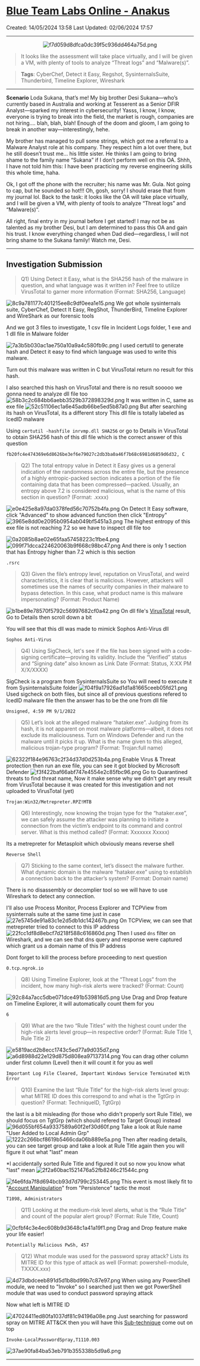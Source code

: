 # [Blue Team Labs Online - Anakus](https://blueteamlabs.online/home/investigation/anakus-dfea6f86e0)
Created: 14/05/2024 13:58
Last Updated: 02/06/2024 17:57
* * *
<div align=center>

![f7d059d8dfca0dc39f5c936dd464a75d.png](../../../_resources/f7d059d8dfca0dc39f5c936dd464a75d.png)
</div>

>It looks like the assessment will take place virtually, and I will be given a VM, with plenty of tools to analyze “Threat logs” and “Malware(s)”.

>**Tags**: CyberChef, Detect it Easy, Regshot, SysinternalsSuite, Thunderbird, Timeline Explorer, Wireshark
* * *

**Scenario**
Loda Sukana, that’s me! My big brother Desi Sukana—who’s currently based in Australia and working at Tesserent as a Senior DFIR Analyst—sparked my interest in cybersecurity! Yasss, I know, I know, everyone is trying to break into the field, the market is rough, companies are not hiring…. blah, blah, blah! Enough of the doom and gloom, I am going to break in another way—interestingly, hehe.

My brother has managed to pull some strings, which got me a referral to a Malware Analyst role at his company. They respect him a lot over there, but he still doesn’t trust me… his little sister. He thinks I am going to bring shame to the family name “Sukana” if I don’t perform well on this OA. Shhh, I have not told him this: I have been practicing my reverse engineering skills this whole time, haha.

Ok, I got off the phone with the recruiter; his name was Mr. Gula. Not going to cap, but he sounded so hot!!! Oh, gosh, sorry! I should erase that from my journal lol. Back to the task: it looks like the OA will take place virtually, and I will be given a VM, with plenty of tools to analyze “Threat logs” and “Malware(s)”.

All right, final entry in my journal before I get started! I may not be as talented as my brother Desi, but I am determined to pass this OA and gain his trust. I know everything changed when Dad died—regardless, I will not bring shame to the Sukana family! Watch me, Desi.
* * *
## Investigation Submission
>Q1) Using Detect it Easy, what is the SHA256 hash of the malware in question, and what language was it written in? Feel free to utilize VirusTotal to garner more information (Format: SHA256, Language)

![8c9a781177c401215ee8c9df0eea1e15.png](../../../_resources/8c9a781177c401215ee8c9df0eea1e15.png)
We got whole sysinternals suite, CyberChef, Detect It Easy, RegShot, ThunderBird, Timeline Explorer and WireShark as our forensic tools

And we got 3 files to investigate, 1 csv file in Incident Logs folder, 1 exe and 1 dll file in Malware folder

![7a3b5b030ac1ae750a10a9a4c580fb9c.png](../../../_resources/7a3b5b030ac1ae750a10a9a4c580fb9c.png)
I used certutil to generate hash and Detect it easy to find which language was used to write this malware.

Turn out this malware was written in C but VirusTotal return no result for this hash.

I also searched this hash on VirusTotal and there is no result sooooo we gonna need to analyze dll file too 
![58b3c2c684bb6aebb3529b372898329d.png](../../../_resources/58b3c2c684bb6aebb3529b372898329d.png)
It was written in C, same as exe file 
![52c51106ec1a6e45adb66be5ed5b87a0.png](../../../_resources/52c51106ec1a6e45adb66be5ed5b87a0.png)
But after searching its hash on VirusTotal, its a different story
This dll file is totally labeled as IcedID malware

Using `certutil -hashfile inrvmp.dll SHA256` or go to Details in VirusTotal to obtain SHA256 hash of this dll file which is the correct answer of this question

```
fb20fc4e474369e6d8626be3ef6e79027c2db3ba0a46f7b68c6981d6859d6d32, C
```

>Q2) The total entropy value in Detect it Easy gives us a general indication of the randomness across the entire file, but the presence of a highly entropic-packed section indicates a portion of the file containing data that has been compressed—packed. Usually, an entropy above 7.2 is considered malicious, what is the name of this section in question? (Format: .xxxx)

![e0e425e8a97da0378fed56c70752b4fa.png](../../../_resources/e0e425e8a97da0378fed56c70752b4fa.png)
On Detect It Easy software, click "Advanced" to show advanced function then click "Entropy"
![3965e8dd0e2095b0954ab049bf5451a3.png](../../../_resources/3965e8dd0e2095b0954ab049bf5451a3.png)
The highest entropy of this exe file is not reaching 7.2 so we have to inspect dll file too

![0a2085b8ae02e65faa57458223c1fbe4.png](../../../_resources/0a2085b8ae02e65faa57458223c1fbe4.png)
![099f71dcca224620063b9f668c98bc47.png](../../../_resources/099f71dcca224620063b9f668c98bc47.png)
And there is only 1 section that has Entropy higher than 7.2 which is this section

```
.rsrc
```

>Q3) Given the file’s entropy level, reputation on VirusTotal, and weird characteristics, it is clear that is malicious. However, attackers will sometimes use the names of security companies in their malware to bypass detection. In this case, what product name is this malware impersonating? (Format: Product Name)

![b1be89e78570f5792c56997682cf0a42.png](../../../_resources/b1be89e78570f5792c56997682cf0a42.png)
On dll file's [VirusTotal](https://www.virustotal.com/gui/file/fb20fc4e474369e6d8626be3ef6e79027c2db3ba0a46f7b68c6981d6859d6d32/details) result, Go to Details then scroll down a bit 

You will see that this dll was made to mimick Sophos Anti-Virus dll

```
Sophos Anti-Virus
```

>Q4) Using SigCheck, let's see if the file has been signed with a code-signing certificate—proving its validity. Include the “Verified” status and “Signing date” also known as Link Date (Format: Status, X:XX PM X/X/XXXX)

SigCheck is a program from SysinternalsSuite so You will need to execute it from SysinternalsSuite folder
![f04f9a17926ad1d1a81665ceeb05fd21.png](../../../_resources/f04f9a17926ad1d1a81665ceeb05fd21.png)
Used sigcheck on both files, but since all of previous questions refered to IcedID malware file then the answer has to be the one from dll file
```
Unsigned, 4:59 PM 9/1/2022
```

>Q5) Let’s look at the alleged malware “hataker.exe”. Judging from its hash, it is not apparent on most malware platforms—albeit, it does not exclude its maliciousness. Turn on Windows Defender and run the malware until it picks it up. What is the name given to this alleged, malicious trojan-type program? (Format: Trojan:full name)

![62322f184e96763c2f34d37d0d253b4a.png](../../../_resources/62322f184e96763c2f34d37d0d253b4a.png)
Enable Virus & Threat protection then run an exe file, you can see it got blocked by Microsoft Defender
![f3f422baf66abf747e4554e2c85fbc96.png](../../../_resources/f3f422baf66abf747e4554e2c85fbc96.png)
Go to Quarantined threats to find threat name, Now it make sense why we didn't get any result from VirusTotal because it was created for this investigation and not uploaded to VirusTotal (yet)
```
Trojan:Win32/Metrepreter.RPZ!MTB
```

>Q6) Interestingly, now knowing the trojan type for the “hataker.exe”, we can safely assume the attacker was planning to initiate a connection from the victim’s endpoint to its command and control server. What is this method called? (Format: Xxxxxxx Xxxxx)

Its a metrepreter for Metasploit which obviously means reverse shell 
```
Reverse Shell
```

>Q7) Sticking to the same context, let’s dissect the malware further. What dynamic domain is the malware “hataker.exe” using to establish a connection back to the attacker’s system? (Format: Domain name)

There is no disassembly or decomplier tool so we will have to use Wireshark to detect any connection.

I'll also use Process Monitor, Process Explorer and TCPView from sysinternals suite at the same time just in case
![27e5745de91a83c1e2d5db1dc142467b.png](../../../_resources/27e5745de91a83c1e2d5db1dc142467b.png)
On TCPView, we can see that metrepreter tried to connect to this IP address
![22fcc1df8d8ebcf7d218f588c616860d.png](../../../_resources/22fcc1df8d8ebcf7d218f588c616860d.png)
Then I used `dns` filter on Wireshark, and we can see that dns query and response were captured which grant us a domain name of this IP address

Dont forget to kill the process before proceeding to next question
```
0.tcp.ngrok.io
```

>Q8) Using Timeline Explorer, look at the “Threat Logs” from the incident, how many high-risk alerts were tracked? (Format: Count)

![92c84a7acc5dbe071dce491b539816d5.png](../../../_resources/92c84a7acc5dbe071dce491b539816d5.png)
Use Drag and Drop feature on Timeline Explorer, it will automatically count them for you
```
6
```

>Q9) What are the two “Rule Titles” with the highest count under the high-risk alerts level group—in respective order? (Format: Rule Title 1, Rule Title 2)

![e5819acd2b8ecc1743c5ed77a9d035d7.png](../../../_resources/e5819acd2b8ecc1743c5ed77a9d035d7.png)
![a6d8988d22e129d875d808ea97137314.png](../../../_resources/a6d8988d22e129d875d808ea97137314.png)
You can drag other column under first column (Level) then it will count it for you as well
```
Important Log File Cleared, Important Windows Service Terminated With Error
```

>Q10) Examine the last “Rule Title” for the high-risk alerts level group: what MITRE ID does this correspond to and what is the TgtGrp in question? (Format: TechniqueID, TgtGrp)

the last is a bit misleading (for those who didn't properly sort Rule Title), we should focus on TgtGrp (which should refered to Target Group) instead
![96d055bf654a9337589a60f2ef30d60f.png](../../../_resources/96d055bf654a9337589a60f2ef30d60f.png)
Take a look at Rule name "User Added to Local Admin Grp"
![1222c266bcf8619b5466cda06b889e5a.png](../../../_resources/1222c266bcf8619b5466cda06b889e5a.png)
Then after reading details, you can see target group and take a look at Rule Title again then you will figure it out what "last" mean

*I accidentally sorted Rule Title and figured it out so now you know what "last" mean
![2f2a60bac1521476a52fb8246c21544c.png](../../../_resources/2f2a60bac1521476a52fb8246c21544c.png)

![f4e6fda7f8d694bcb93d7d799c253445.png](../../../_resources/f4e6fda7f8d694bcb93d7d799c253445.png)
This event is most likely fit to "[Account Manipulation](https://attack.mitre.org/techniques/T1098/)" from "Persistence" tactic the most 
```
T1098, Administrators
```

>Q11) Looking at the medium-risk level alerts, what is the “Rule Title” and count of the popular alert group? (Format: Rule Title, Count)

![0cfbf4c3e4ec608b9d3648c1a41a19f1.png](../../../_resources/0cfbf4c3e4ec608b9d3648c1a41a19f1.png)
Drag and Drop feature make your life easier!
```
Potentially Malicious PwSh, 457
```

>Q12) What module was used for the password spray attack? Lists its MITRE ID for this type of attack as well (Format: powershell-module, TXXXX.xxx)

![4d73dbdceeb891d5d1b8bd99b7c87e97.png](../../../_resources/4d73dbdceeb891d5d1b8bd99b7c87e97.png)
When using any PowerShell module, we need to "Invoke" so I searched just then we got PowerShell module that was used to conduct password spraying attack

Now what left is MITRE ID

![47024411ed80fa1037df81c94196a08e.png](../../../_resources/47024411ed80fa1037df81c94196a08e.png)
Just searching for password spray on MITRE ATT&CK then you will have this [Sub-technique](https://attack.mitre.org/techniques/T1110/003/) come out on top 

```
Invoke-LocalPasswordSpray,T1110.003
```

![37ae90fa84ba53eb791b355338b5d9a6.png](../../../_resources/37ae90fa84ba53eb791b355338b5d9a6.png)
* * *